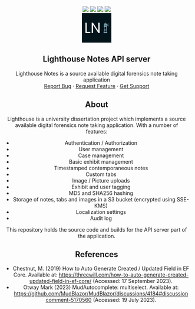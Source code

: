 <div align="center">
    <img src="https://img.shields.io/badge/.NET-5C2D91?style=for-the-badge&logo=.net&logoColor=white">
    <img src="https://img.shields.io/github/languages/top/lighthousenotes/server?style=for-the-badge">
    <img src="https://img.shields.io/github/v/release/lighthousenotes/server?style=for-the-badge">
    <img src="https://img.shields.io/badge/postgres-%23316192.svg?style=for-the-badge&logo=postgresql&logoColor=white"
</div>
<br />
<div align="center">
  <a href="https://github.com/lighthousenotes/server">
    <img src=".images/logo.jpg" alt="Logo" width="80" height="80">
  </a>
</div>
<h2 align="center"> Lighthouse Notes API server </h2>
<p align="center">
    Lighthouse Notes is a source available digital forensics note taking application
    <br>
    <a href="https://github.com/lighthousenotes/server/issues">Report Bug</a>
    ·
    <a href="https://github.com/lighthousenotes/server/discussions">Request Feature</a>
    ·
    <a href="https://github.com/lighthousenotes/server/discussions"> Get Support </a>
</p>

## About

Lighthouse is a university dissertation project which implements a source available digital forensics note taking application. With a number of features:

- Authentication / Authorization
- User management
- Case management
- Basic exhibit management 
- Timestamped contemporaneous notes
- Custom tabs
- Image / Picture uploads
- Exhibit and user tagging
- MD5 and SHA256 hashing
- Storage of notes, tabs and images in a S3 bucket (encrypted using SSE-KMS)
- Localization settings
- Audit log

This repository holds the source code and builds for the API server part of the application. 

## References

- Chestnut, M. (2019) How to Auto Generate Created / Updated Field in EF Core. Available
  at: https://threewill.com/how-to-auto-generate-created-updated-field-in-ef-core/ (Accessed: 17 September 2023).
- Otway Mark (2023) MudAutocomplete: multiselect. Available
  at: https://github.com/MudBlazor/MudBlazor/discussions/4184#discussioncomment-5170560 (Accessed: 19 July 2023).
